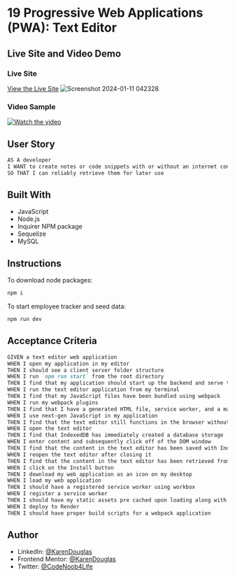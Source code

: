 # 19 Progressive Web Applications (PWA): Text Editor

## Live Site and Video Demo

### Live Site
[View the Live Site](https://karendouglas.github.io/weather-dashboard/)
![Screenshot 2024-01-11 042328](https://github.com/KarenDouglas/weather-dashboard/assets/79128405/ece96254-324f-4e00-81b2-7f57c7d195e0)

### Video Sample
[![Watch the video](./example/employeeTracker%20CLI%20-%20Made%20with%20Clipchamp.gif)](https://youtu.be/axKSFufL-Fg)

## User Story

```md
AS A developer
I WANT to create notes or code snippets with or without an internet connection
SO THAT I can reliably retrieve them for later use
```

## Built With
 - JavaScript
 - Node.js
 - Inquirer NPM package
 - Sequelize
 - MySQL
 ## Instructions
 
 To download node packages:
```bash
npm i
```
To start employee tracker and seed data:
```bash
npm run dev
```
## Acceptance Criteria

```md
GIVEN a text editor web application
WHEN I open my application in my editor
THEN I should see a client server folder structure
WHEN I run `npm run start` from the root directory
THEN I find that my application should start up the backend and serve the client
WHEN I run the text editor application from my terminal
THEN I find that my JavaScript files have been bundled using webpack
WHEN I run my webpack plugins
THEN I find that I have a generated HTML file, service worker, and a manifest file
WHEN I use next-gen JavaScript in my application
THEN I find that the text editor still functions in the browser without errors
WHEN I open the text editor
THEN I find that IndexedDB has immediately created a database storage
WHEN I enter content and subsequently click off of the DOM window
THEN I find that the content in the text editor has been saved with IndexedDB
WHEN I reopen the text editor after closing it
THEN I find that the content in the text editor has been retrieved from our IndexedDB
WHEN I click on the Install button
THEN I download my web application as an icon on my desktop
WHEN I load my web application
THEN I should have a registered service worker using workbox
WHEN I register a service worker
THEN I should have my static assets pre cached upon loading along with subsequent pages and static assets
WHEN I deploy to Render
THEN I should have proper build scripts for a webpack application
```

## Author

- LinkedIn: [@KarenDouglas](https://www.linkedin.com/in/karen-douglas-344974246/)
- Frontend Mentor: [@KarenDouglas](https://www.frontendmentor.io/profile/KarenDouglas)
- Twitter: [@CodeNoob4Life](https://twitter.com/CodeNoob4Life)
